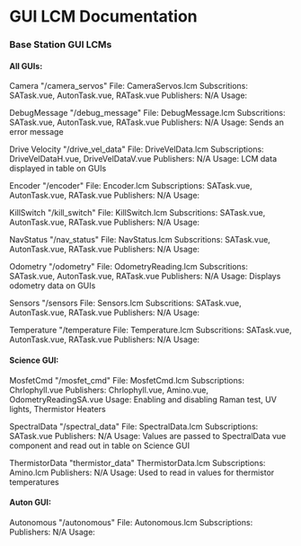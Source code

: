 # GUI LCM Documentation 

### Base Station GUI LCMs

#### All GUIs:
Camera 
"/camera_servos"
File: CameraServos.lcm
Subscritions: SATask.vue, AutonTask.vue, RATask.vue
Publishers: N/A
Usage: 

DebugMessage
"/debug_message"
File: DebugMessage.lcm
Subscritions: SATask.vue, AutonTask.vue, RATask.vue
Publishers: N/A
Usage: Sends an error message

Drive Velocity
"/drive_vel_data"
File: DriveVelData.lcm
Subscriptions: DriveVelDataH.vue, DriveVelDataV.vue
Publishers: N/A
Usage: LCM data displayed in table on GUIs

Encoder
"/encoder"
File: Encoder.lcm
Subscriptions: SATask.vue, AutonTask.vue, RATask.vue
Publishers: N/A
Usage: 

KillSwitch
"/kill_switch"
File: KillSwitch.lcm
Subscritions: SATask.vue, AutonTask.vue, RATask.vue
Publishers: N/A
Usage: 

NavStatus
"/nav_status"
File: NavStatus.lcm
Subscritions: SATask.vue, AutonTask.vue, RATask.vue
Publishers: N/A
Usage: 

Odometry
"/odometry"
File: OdometryReading.lcm
Subscritions: SATask.vue, AutonTask.vue, RATask.vue
Publishers: N/A
Usage: Displays odometry data on GUIs

Sensors
"/sensors
File: Sensors.lcm
Subscritions: SATask.vue, AutonTask.vue, RATask.vue
Publishers: N/A
Usage: 

Temperature
"/temperature
File: Temperature.lcm
Subscritions: SATask.vue, AutonTask.vue, RATask.vue
Publishers: N/A
Usage: 

#### Science GUI:
MosfetCmd
"/mosfet_cmd"
File: MosfetCmd.lcm
Subscriptions: Chrlophyll.vue
Publishers: Chrlophyll.vue, Amino.vue, OdometryReadingSA.vue
Usage: Enabling and disabling Raman test, UV lights, Thermistor Heaters

SpectralData
"/spectral_data"
File: SpectralData.lcm
Subscriptions: SATask.vue
Publishers: N/A
Usage: Values are passed to SpectralData vue component and read out in table on Science GUI

ThermistorData
"thermistor_data"
ThermistorData.lcm
Subscriptions: Amino.lcm
Publishers: N/A
Usage: Used to read in values for thermistor temperatures

#### Auton GUI:
Autonomous
"/autonomous"
File: Autonomous.lcm
Subscriptions: 
Publishers: N/A
Usage: 
